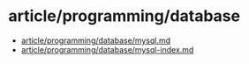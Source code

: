 # article/programming/database

- [article/programming/database/mysql.md](mysql.md)
- [article/programming/database/mysql-index.md](mysql-index.md)
